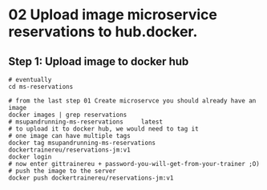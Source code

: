 # 02 Upload image microservice reservations to hub.docker. 

## Step 1: Upload image to docker hub 

```
# eventually 
cd ms-reservations
```

```
# from the last step 01 Create microservce you should already have an image
docker images | grep reservations
# msupandrunning-ms-reservations     latest  
# to upload it to docker hub, we would need to tag it
# one image can have multiple tags
docker tag msupandrunning-ms-reservations dockertrainereu/reservations-jm:v1
docker login
# now enter gittrainereu + password-you-will-get-from-your-trainer ;O)
# push the image to the server 
docker push dockertrainereu/reservations-jm:v1
```
